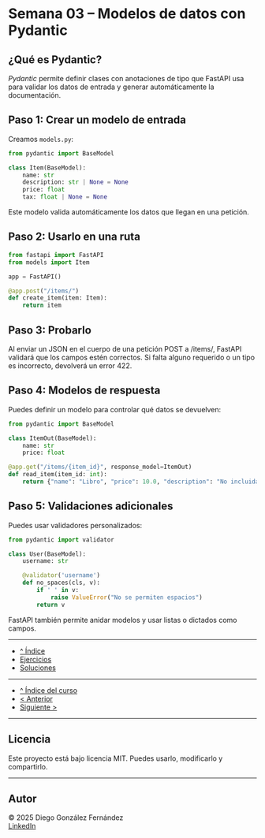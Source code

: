 # Semana 03 – Modelos de datos con Pydantic

## ¿Qué es Pydantic?

*Pydantic* permite definir clases con anotaciones de tipo que FastAPI usa para validar los datos de entrada y generar automáticamente la documentación.

## Paso 1: Crear un modelo de entrada

Creamos `models.py`:

```python
from pydantic import BaseModel

class Item(BaseModel):
    name: str
    description: str | None = None
    price: float
    tax: float | None = None
```

Este modelo valida automáticamente los datos que llegan en una petición.

## Paso 2: Usarlo en una ruta

```python
from fastapi import FastAPI
from models import Item

app = FastAPI()

@app.post("/items/")
def create_item(item: Item):
    return item
```

## Paso 3: Probarlo

Al enviar un JSON en el cuerpo de una petición POST a /items/, FastAPI validará que los campos estén correctos. Si falta alguno requerido o un tipo es incorrecto, devolverá un error 422.

## Paso 4: Modelos de respuesta

Puedes definir un modelo para controlar qué datos se devuelven:

```python
from pydantic import BaseModel

class ItemOut(BaseModel):
    name: str
    price: float

@app.get("/items/{item_id}", response_model=ItemOut)
def read_item(item_id: int):
    return {"name": "Libro", "price": 10.0, "description": "No incluida"}
```

## Paso 5: Validaciones adicionales

Puedes usar validadores personalizados:

```python
from pydantic import validator

class User(BaseModel):
    username: str

    @validator('username')
    def no_spaces(cls, v):
        if ' ' in v:
            raise ValueError("No se permiten espacios")
        return v
```

FastAPI también permite anidar modelos y usar listas o dictados como campos.

---

- [^ Índice](./readme.md)
- [Ejercicios](./ejercicios.md)
- [Soluciones](./soluciones.md)

---

- [^ Índice del curso](../readme.md)
- [< Anterior](../semana02/tutorial.md)
- [Siguiente >](../semana04/tutorial.md)


---

## Licencia

Este proyecto está bajo licencia MIT. Puedes usarlo, modificarlo y compartirlo.

---

## Autor

© 2025 Diego González Fernández  
[LinkedIn](https://www.linkedin.com/in/diego-gonzalez-fernandez)
